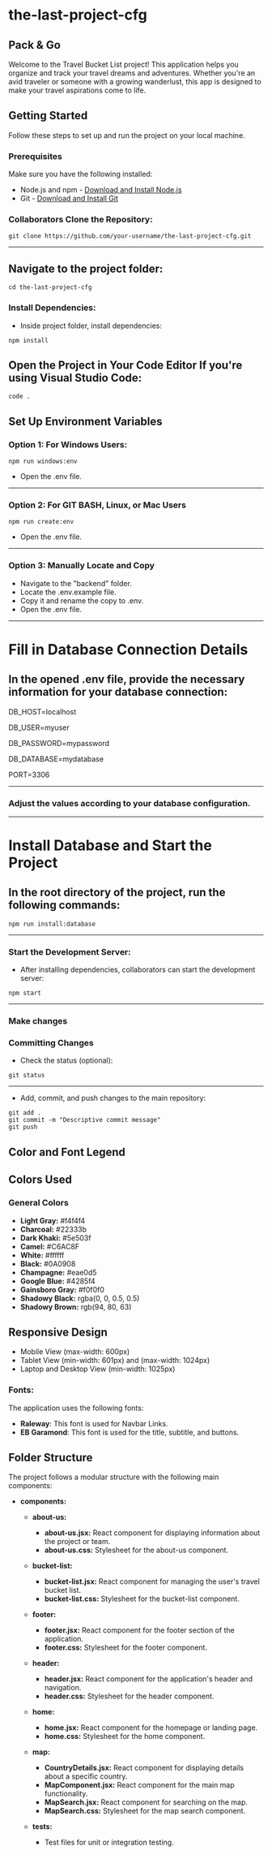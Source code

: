 # the-last-project-cfg
## Pack & Go

Welcome to the Travel Bucket List  project! 
This application helps you organize and track your travel dreams and adventures. 
Whether you're an avid traveler or someone with a growing wanderlust, this app is designed to make your travel aspirations come to life.

## Getting Started

Follow these steps to set up and run the project on your local machine.

### Prerequisites

Make sure you have the following installed:

- Node.js and npm - [Download and Install Node.js](https://nodejs.org/)
- Git - [Download and Install Git](https://git-scm.com/)

 ### Collaborators Clone the Repository:
```
git clone https://github.com/your-username/the-last-project-cfg.git
```
---

##  Navigate to the project folder:

```
cd the-last-project-cfg
```
### Install Dependencies:

+ Inside project folder, install dependencies:
```
npm install
```
## Open the Project in Your Code Editor If you're using Visual Studio Code:
```
code .
```

## Set Up Environment Variables

### Option 1: For Windows Users:
```
npm run windows:env
```
- Open the .env file.

---

### Option 2: For GIT BASH, Linux, or Mac Users
```
npm run create:env
```
- Open the .env file.

---

### Option 3: Manually Locate and Copy
- Navigate to the "backend" folder.
- Locate the .env.example file.
- Copy it and rename the copy to .env.
- Open the .env file.

---

# Fill in Database Connection Details


## In the opened .env file, provide the necessary information for your database connection:

DB_HOST=localhost

DB_USER=myuser

DB_PASSWORD=mypassword

DB_DATABASE=mydatabase

PORT=3306

---

 ### Adjust the values according to your database configuration.

---

# Install Database and Start the Project
## In the root directory of the project, run the following commands:

```
npm run install:database
```

---
### Start the Development Server:

+ After installing dependencies, collaborators can start the development server:
```
npm start
```
---

### Make changes

### Committing Changes 

* Check the status (optional):

```
git status
```
---
* Add, commit, and push changes to the main repository:

```
git add .
git commit -m "Descriptive commit message"
git push 
```

## Color and Font Legend

## Colors Used

### General Colors
- **Light Gray:** #f4f4f4
- **Charcoal:** #22333b
- **Dark Khaki:** #5e503f
- **Camel:** #C6AC8F
- **White:** #ffffff
- **Black:** #0A0908
- **Champagne:** #eae0d5
- **Google Blue:** #4285f4
- **Gainsboro Gray:** #f0f0f0
- **Shadowy Black:** rgba(0, 0, 0.5, 0.5)
- **Shadowy Brown:** rgb(94, 80, 63)

## Responsive Design
- Mobile View (max-width: 600px)
- Tablet View (min-width: 601px) and (max-width: 1024px)
- Laptop and Desktop View (min-width: 1025px)
### Fonts:
The application uses the following fonts:

- **Raleway**: This font is used for Navbar Links.
- **EB Garamond**: This font is used for the title, subtitle, and buttons.

## Folder Structure

The project follows a modular structure with the following main components:

- **components:**
  - **about-us:**
    - **about-us.jsx:** React component for displaying information about the project or team.
    - **about-us.css:** Stylesheet for the about-us component.
    
  - **bucket-list:**
    - **bucket-list.jsx:** React component for managing the user's travel bucket list.
    - **bucket-list.css:** Stylesheet for the bucket-list component.

  - **footer:**
    - **footer.jsx:** React component for the footer section of the application.
    - **footer.css:** Stylesheet for the footer component.

  - **header:**
    - **header.jsx:** React component for the application's header and navigation.
    - **header.css:** Stylesheet for the header component.

  - **home:**
    - **home.jsx:** React component for the homepage or landing page.
    - **home.css:** Stylesheet for the home component.

  - **map:**
    - **CountryDetails.jsx:** React component for displaying details about a specific country.
    - **MapComponent.jsx:** React component for the main map functionality.
    - **MapSearch.jsx:** React component for searching on the map.
    - **MapSearch.css:** Stylesheet for the map search component.

  - **tests:**
    - Test files for unit or integration testing.





